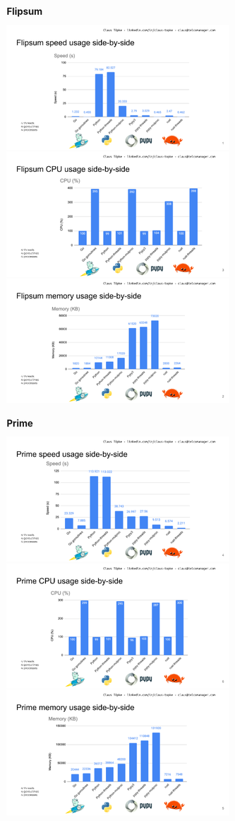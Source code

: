 ## Flipsum
  <img src="https://github.com/brnuts/nanog90/blob/master/results/Flipsum-speed.png" width="600">
  <img src="https://github.com/brnuts/nanog90/blob/master/results/Flipsum-CPU.png" width="600">
  <img src="https://github.com/brnuts/nanog90/blob/master/results/Flipsum-memory.png" width="600">

## Prime
  <img src="https://github.com/brnuts/nanog90/blob/master/results/Prime-speed.png" width="600">
  <img src="https://github.com/brnuts/nanog90/blob/master/results/Prime-CPU.png" width="600">
  <img src="https://github.com/brnuts/nanog90/blob/master/results/Prime-memory.png" width="600">
